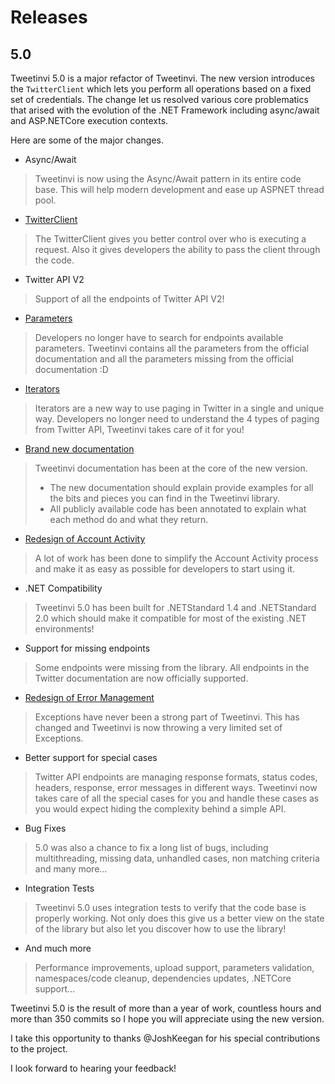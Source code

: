# Releases

## 5.0

Tweetinvi 5.0 is a major refactor of Tweetinvi. The new version introduces the `TwitterClient` which lets you perform all operations based on a fixed set of credentials. The change let us resolved various core problematics that arised with the evolution of the .NET Framework including async/await and ASP.NETCore execution contexts.

Here are some of the major changes.

* Async/Await

> Tweetinvi is now using the Async/Await pattern in its entire code base. This will help modern development and ease up ASPNET thread pool.

* [TwitterClient](https://linvi.github.io/tweetinvi/dist/intro/basic-concepts.html#twitterclient)

> The TwitterClient gives you better control over who is executing a request. Also it gives developers the ability to pass the client through the code.

* Twitter API V2

> Support of all the endpoints of Twitter API V2!

* [Parameters](https://linvi.github.io/tweetinvi/dist/intro/basic-concepts.html#parameters)

> Developers no longer have to search for endpoints available parameters. Tweetinvi contains all the parameters from the official documentation and all the parameters missing from the official documentation :D

* [Iterators](https://linvi.github.io/tweetinvi/dist/twitter-api/iterators.html)

> Iterators are a new way to use paging in Twitter in a single and unique way. Developers no longer need to understand the 4 types of paging from Twitter API, Tweetinvi takes care of it for you!

* [Brand new documentation](https://linvi.github.io/tweetinvi/dist/index.html)

> Tweetinvi documentation has been at the core of the new version.
> * The new documentation should explain provide examples for all the bits and pieces you can find in the Tweetinvi library.
> * All publicly available code has been annotated to explain what each method do and what they return.

* [Redesign of Account Activity](https://linvi.github.io/tweetinvi/dist/account-activity/account-activity.html)

> A lot of work has been done to simplify the Account Activity process and make it as easy as possible for developers to start using it.

* .NET Compatibility

> Tweetinvi 5.0 has been built for .NETStandard 1.4 and .NETStandard 2.0 which should make it compatible for most of the existing .NET environments!

* Support for missing endpoints

> Some endpoints were missing from the library. All endpoints in the Twitter documentation are now officially supported.

* [Redesign of Error Management](https://linvi.github.io/tweetinvi/dist/more/exceptions.html)

> Exceptions have never been a strong part of Tweetinvi. This has changed and Tweetinvi is now throwing a very limited set of Exceptions.

* Better support for special cases

> Twitter API endpoints are managing response formats, status codes, headers, response, error messages in different ways. Tweetinvi now takes care of all the special cases for you and handle these cases as you would expect hiding the complexity behind a simple API.

* Bug Fixes

> 5.0 was also a chance to fix a long list of bugs, including multithreading, missing data, unhandled cases, non matching criteria and many more...

* Integration Tests

> Tweetinvi 5.0 uses integration tests to verify that the code base is properly working. Not only does this give us a better view on the state of the library but also let you discover how to use the library!

* And much more

> Performance improvements, upload support, parameters validation, namespaces/code cleanup, dependencies updates, .NETCore support...

Tweetinvi 5.0 is the result of more than a year of work, countless hours and more than 350 commits so I hope you will appreciate using the new version. 

I take this opportunity to thanks @JoshKeegan for his special contributions to the project.

I look forward to hearing your feedback!